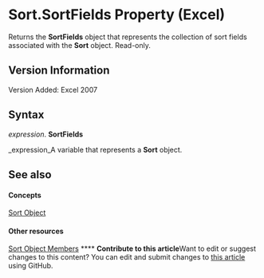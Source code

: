 
# Sort.SortFields Property (Excel)

Returns the  **SortFields** object that represents the collection of sort fields associated with the **Sort** object. Read-only.


## Version Information

Version Added: Excel 2007 


## Syntax

 _expression_. **SortFields**

 _expression_A variable that represents a  **Sort** object.


## See also


#### Concepts


 [Sort Object](637ee681-743c-5196-2bfc-4a5bea025295.md)
#### Other resources


 [Sort Object Members](032ef613-d7f4-9fdc-e58c-3a1749396b3e.md)
****   **Contribute to this article**Want to edit or suggest changes to this content? You can edit and submit changes to  [this article](https://github.com/jhershey00/VBA_Excel_Test/OpenXMLCon/articles/2d23cff0-5279-8e86-772e-e8e2326fe951.md) using GitHub.

